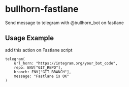 # bullhorn-fastlane
Send message to telegram with @bullhorn_bot on fastlane

## Usage Example
add this action on Fastlane script

    telegram(
    	url_horn: "https://integram.org/your_bot_code",
    	repo: ENV["GIT_REPO"],
    	branch: ENV["GIT_BRANCH"],
    	message: "Fastlane is OK"
    )
